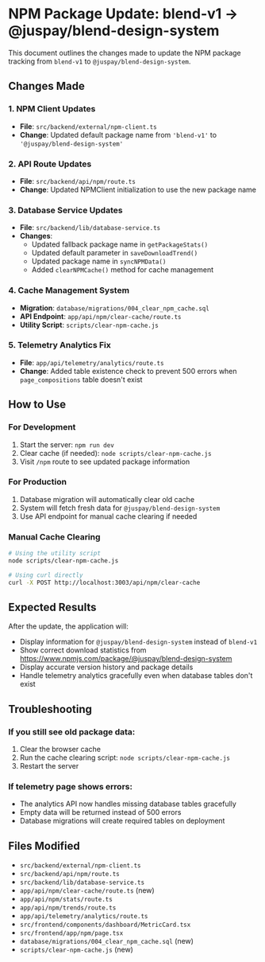 # NPM Package Update: blend-v1 → @juspay/blend-design-system

This document outlines the changes made to update the NPM package tracking from `blend-v1` to `@juspay/blend-design-system`.

## Changes Made

### 1. NPM Client Updates

- **File**: `src/backend/external/npm-client.ts`
- **Change**: Updated default package name from `'blend-v1'` to `'@juspay/blend-design-system'`

### 2. API Route Updates

- **File**: `src/backend/api/npm/route.ts`
- **Change**: Updated NPMClient initialization to use the new package name

### 3. Database Service Updates

- **File**: `src/backend/lib/database-service.ts`
- **Changes**:
    - Updated fallback package name in `getPackageStats()`
    - Updated default parameter in `saveDownloadTrend()`
    - Updated package name in `syncNPMData()`
    - Added `clearNPMCache()` method for cache management

### 4. Cache Management System

- **Migration**: `database/migrations/004_clear_npm_cache.sql`
- **API Endpoint**: `app/api/npm/clear-cache/route.ts`
- **Utility Script**: `scripts/clear-npm-cache.js`

### 5. Telemetry Analytics Fix

- **File**: `app/api/telemetry/analytics/route.ts`
- **Change**: Added table existence check to prevent 500 errors when `page_compositions` table doesn't exist

## How to Use

### For Development

1. Start the server: `npm run dev`
2. Clear cache (if needed): `node scripts/clear-npm-cache.js`
3. Visit `/npm` route to see updated package information

### For Production

1. Database migration will automatically clear old cache
2. System will fetch fresh data for `@juspay/blend-design-system`
3. Use API endpoint for manual cache clearing if needed

### Manual Cache Clearing

```bash
# Using the utility script
node scripts/clear-npm-cache.js

# Using curl directly
curl -X POST http://localhost:3003/api/npm/clear-cache
```

## Expected Results

After the update, the application will:

- Display information for `@juspay/blend-design-system` instead of `blend-v1`
- Show correct download statistics from https://www.npmjs.com/package/@juspay/blend-design-system
- Display accurate version history and package details
- Handle telemetry analytics gracefully even when database tables don't exist

## Troubleshooting

### If you still see old package data:

1. Clear the browser cache
2. Run the cache clearing script: `node scripts/clear-npm-cache.js`
3. Restart the server

### If telemetry page shows errors:

- The analytics API now handles missing database tables gracefully
- Empty data will be returned instead of 500 errors
- Database migrations will create required tables on deployment

## Files Modified

- `src/backend/external/npm-client.ts`
- `src/backend/api/npm/route.ts`
- `src/backend/lib/database-service.ts`
- `app/api/npm/clear-cache/route.ts` (new)
- `app/api/npm/stats/route.ts`
- `app/api/npm/trends/route.ts`
- `app/api/telemetry/analytics/route.ts`
- `src/frontend/components/dashboard/MetricCard.tsx`
- `src/frontend/app/npm/page.tsx`
- `database/migrations/004_clear_npm_cache.sql` (new)
- `scripts/clear-npm-cache.js` (new)
